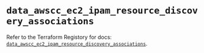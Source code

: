 # `data_awscc_ec2_ipam_resource_discovery_associations`

Refer to the Terraform Registory for docs: [`data_awscc_ec2_ipam_resource_discovery_associations`](https://registry.terraform.io/providers/hashicorp/awscc/0.70.0/docs/data-sources/ec2_ipam_resource_discovery_associations).
